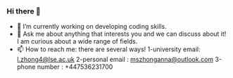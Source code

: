 ### Hi there 👋
- 🔭 I’m currently working on developing coding skills.
- 💬 Ask me about anything that interests you and we can discuss about it! I am curious about a wide range of fields.
- 📫 How to reach me: there are several ways!
  1-university email: l.zhong4@lse.ac.uk
  2-personal email  : mszhonganna@outlook.com
  3-phone number    : +447536231700

<!--
**Litong-Annabel/Litong-Annabel** is a ✨ _special_ ✨ repository because its `README.md` (this file) appears on your GitHub profile.

Here are some ideas to get you started:

- 🔭 I’m currently working on ...
- 🌱 I’m currently learning ...
- 👯 I’m looking to collaborate on ...
- 🤔 I’m looking for help with ...
- 💬 Ask me about ...
- 📫 How to reach me: ...
- 😄 Pronouns: ...
- ⚡ Fun fact: ...
-->
